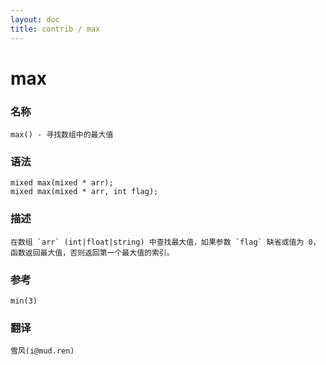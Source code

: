 ```yaml
---
layout: doc
title: contrib / max
---
```

# max

### 名称

    max() - 寻找数组中的最大值

### 语法

    mixed max(mixed * arr);
    mixed max(mixed * arr, int flag);

### 描述

    在数组 `arr` (int|float|string) 中查找最大值，如果参数 `flag` 缺省或值为 0，函数返回最大值，否则返回第一个最大值的索引。

### 参考

    min(3)

### 翻译 ###

    雪风(i@mud.ren)
